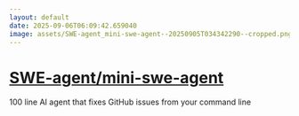```yaml
---
layout: default
date: 2025-09-06T06:09:42.659040
image: assets/SWE-agent_mini-swe-agent--20250905T034342290--cropped.png
---
```


# [SWE-agent/mini-swe-agent](https://github.com/SWE-agent/mini-swe-agent)

100 line AI agent that fixes GitHub issues from your command line
